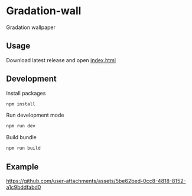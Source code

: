 # Gradation-wall

Gradation wallpaper

## Usage

Download latest release and open [index.html](./index.html)

## Development

Install packages

```bash
npm install
```

Run development mode

```bash
npm run dev
```

Build bundle

```bash
npm run build
```

## Example


https://github.com/user-attachments/assets/5be62bed-0cc8-4818-8152-a1c9bddfabd0

